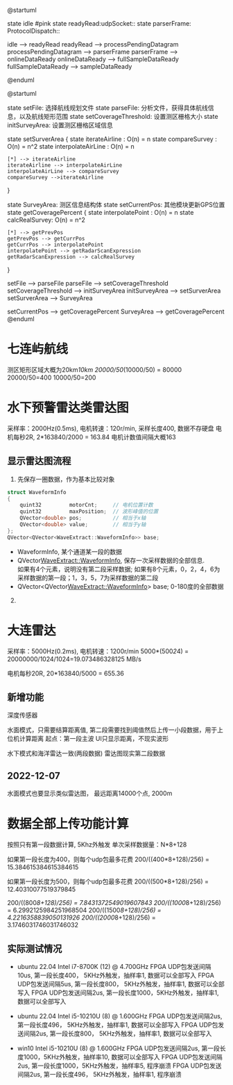@startuml

state idle #pink
state readyRead:udpSocket::
state parserFrame: ProtocolDispatch::

idle --> readyRead
readyRead --> processPendingDatagram
processPendingDatagram --> parserFrame
parserFrame --> onlineDataReady
onlineDataReady --> fullSampleDataReady
fullSampleDataReady --> sampleDataReady

@enduml

@startuml

state setFile: 选择航线规划文件
state parseFile: 分析文件，获得具体航线信息，以及航线矩形范围
state setCoverageThreshold: 设置测区栅格大小
state initSurveyArea: 设置测区栅格区域信息

state setSurverArea { 
    state iterateAirline : O(n) = n
    state compareSurvey : O(n) = n^2
    state interpolateAirLine : O(n) = n

    [*] --> iterateAirline
    iterateAirline --> interpolateAirLine
    interpolateAirLine --> compareSurvey
    compareSurvey -->iterateAirline

}

state SurveyArea: 测区信息结构体
state setCurrentPos: 其他模块更新GPS位置
state getCoveragePercent {
    state interpolatePoint : O(n) = n
    state calcRealSurvey: O(n) = n^2

    [*] --> getPrevPos
    getPrevPos --> getCurrPos
    getCurrPos --> interpolatePoint
    interpolatePoint --> getRadarScanExpression
    getRadarScanExpression --> calcRealSurvey
}

setFile --> parseFile
parseFile --> setCoverageThreshold
setCoverageThreshold --> initSurveyArea
initSurveyArea --> setSurverArea
setSurverArea --> SurveyArea

setCurrentPos --> getCoveragePercent
SurveyArea --> getCoveragePercent
@enduml


# 七连屿航线
测区矩形区域大概为20km*10km
20000/50*(10000/50) = 80000
20000/50=400
10000/50=200


# 水下预警雷达类雷达图
采样率：2000Hz(0.5ms), 电机转速：120r/min, 采样长度400, 数据不存硬盘
电机每秒2R, 2*163840/2000 = 163.84
电机计数值间隔大概163

## 显示雷达图流程
1. 先保存一圈数据，作为基本比较对象
```cpp 
struct WaveformInfo
{
    quint32         motorCnt;     // 电机位置计数
    quint32         maxPosition;  // 波形峰值的位置
    QVector<double> pos;          // 相当于x轴
    QVector<double> value;        // 相当于y轴
};
QVector<QVector<WaveExtract::WaveformInfo>> base;
```

- WaveformInfo, 某个通道某一段的数据
- QVector<WaveExtract::WaveformInfo>, 保存一次采样数据的全部信息.   
    如果有4个元素，说明没有第二段采样数据; 如果有8个元素，0，2，4，6为采样数据的第一段；1，3，5，7为采样数据的第二段
- QVector<QVector<WaveExtract::WaveformInfo>> base; 0-180度的全部数据

2. 


# 大连雷达
采样率：5000Hz(0.2ms), 电机转速：1200r/min
5000*(500*2*4) = 20000000/1024/1024=19.073486328125 MB/s

电机每秒20R, 20*163840/5000 = 655.36

## 新增功能
深度传感器

水面模式，只需要结算距离值, 第二段需要找到阈值然后上传一小段数据，用于上位机计算距离
起点：第一段主波
UI只显示距离，不现实波形

水下模式和海洋雷达一致(两段数据)
雷达图现实第二段数据

## 2022-12-07 
水面模式也要显示类似雷达图， 最远距离14000个点, 2000m

# 数据全部上传功能计算
按照只有第一段数据计算, 5Khz外触发
单次采样数据量：N*8+128

如果第一段长度为400，则每个udp包最多花费
200/((400*8+128)/256) = 15.384615384615384615

如果第一段长度为500，则每个udp包最多花费
200/((500*8+128)/256) = 12.40310077519379845

200/((800*8+128)/256) = 7.8431372549019607843
200/((1000*8+128)/256) = 6.2992125984251968504
200/((1500*8+128)/256) = 4.2216358839050131926
200/((2000*8+128)/256) = 3.1746031746031746032

## 实际测试情况
- ubuntu 22.04  Intel i7-8700K (12) @ 4.700GHz 
FPGA UDP包发送间隔10us, 第一段长度400， 5KHz外触发，抽样率1, 数据可以全部写入
FPGA UDP包发送间隔5us,  第一段长度800， 5KHz外触发，抽样率1, 数据可以全部写入
FPGA UDP包发送间隔2us,  第一段长度1000，5KHz外触发，抽样率1, 数据可以全部写入

- ubuntu 22.04  Intel i5-10210U (8) @ 1.600GHz 
FPGA UDP包发送间隔2us,  第一段长度496， 5KHz外触发，抽样率1, 数据可以全部写入
FPGA UDP包发送间隔2us,  第一段长度800， 5KHz外触发，抽样率1, 数据可以全部写入

- win10  Intel i5-10210U (8) @ 1.600GHz 
FPGA UDP包发送间隔2us,  第一段长度1000，5KHz外触发，抽样率10, 数据可以全部写入
FPGA UDP包发送间隔2us,  第一段长度1000，5KHz外触发，抽样率5, 程序崩溃
FPGA UDP包发送间隔2us,  第一段长度496， 5KHz外触发，抽样率1, 程序崩溃
